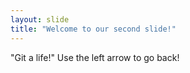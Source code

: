 ```yaml
---
layout: slide
title: "Welcome to our second slide!"
---
```

"Git a life!"
Use the left arrow to go back!
